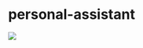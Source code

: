 # personal-assistant
<img src='https://cdn-icons-png.flaticon.com/512/9164/9164489.png' style='width:15px, height:15px; ;' >
